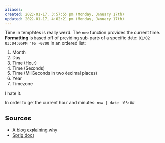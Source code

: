 ```yaml
---
aliases: 
created: 2022-01-17, 3:57:55 pm (Monday, January 17th)
updated: 2022-01-17, 4:02:21 pm (Monday, January 17th)
---
```

Time in templates is really weird.
The `now` function provides the current time.
**Formatting** is based off of providing sub-parts of a specific date: `01/02 03:04:05PM '06 -0700`
In an ordered list:
1. Month
2. Day
3. Time (Hour)
4. Time (Seconds)
5. Time (MiliSeconds in two decimal places)
6. Year
7. Timezone

I hate it.

In order to get the current hour and minutes: `now | date '03:04'`

## Sources
- [A blog explaining why](https://www.pauladamsmith.com/blog/2011/05/go_time.html)
- [Sprig docs](https://masterminds.github.io/sprig/date.html)